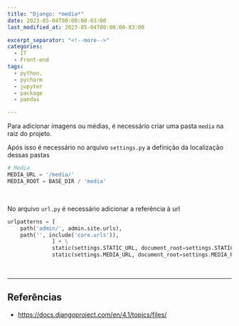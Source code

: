 ```yaml
---
title: "Django: *media*"
date: 2023-05-04T00:00:00-03:00
last_modified_at: 2023-05-04T00:00:00-03:00

excerpt_separator: "<!--more-->"
categories:
  - IT
  - Front-end
tags:
  - python,
  - pycharm
  - jupyter
  - package
  - pandas

---
```


Para adicionar imagens ou médias, é necessário criar uma pasta `media` na raiz do projeto.

Após isso é necessário no arquivo `settings.py` a definição da localização dessas pastas

```python
# Media
MEDIA_URL = '/media/'
MEDIA_ROOT = BASE_DIR / 'media'
```

<br>

No arquivo `url.py` é necessário adicionar a referência à url

```python
urlpatterns = [
    path('admin/', admin.site.urls),
    path('', include('core.urls')),
              ] + \
              static(settings.STATIC_URL, document_root=settings.STATIC_ROOT) + \
              static(settings.MEDIA_URL, document_root=settings.MEDIA_ROOT)
```

<br>

---

## Referências

- https://docs.djangoproject.com/en/4.1/topics/files/
